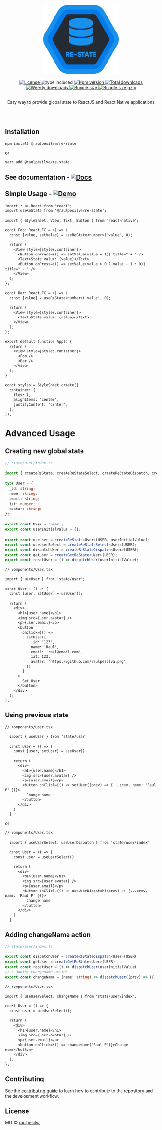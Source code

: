 <div align="center">
  <img alt="re-state" width="250" src="assets/logo.svg" />
  <br/>
  <br/>
  <a href="https://github.com/raulpesilva/re-state/blob/master/LICENSE">
    <img alt="License" src="https://badgen.net/npm/license/@raulpesilva/re-state?color=blue" />
  </a>
    <img alt="type included" src="https://badgen.net/npm/types/@raulpesilva/re-state?color=blue" />
  <a href="https://www.npmjs.com/package/@raulpesilva/re-state">
    <img alt="Npm version" src="https://badgen.net/npm/v/@raulpesilva/re-state?color=blue" />
  </a>
  <a href="https://www.npmjs.com/package/@raulpesilva/re-state">
    <img alt="Total downloads" src="https://badgen.net/npm/dt/@raulpesilva/re-state?color=blue" />
  </a>
  <a href="https://www.npmjs.com/package/@raulpesilva/re-state">
    <img alt="Weekly downloads" src="https://badgen.net/npm/dw/@raulpesilva/re-state?color=blue" />
  </a>
  <a href="https://bundlephobia.com/result?p=@raulpesilva/re-state@latest" target="\_parent">
    <img alt="Bundle size" src="https://img.shields.io/bundlephobia/min/@raulpesilva/re-state@latest" />
  </a>
  <a href="https://bundlephobia.com/result?p=@raulpesilva/re-state@latest" target="\_parent">
    <img alt="Bundle size gzip" src="https://img.shields.io/bundlephobia/minzip/@raulpesilva/re-state@latest" />
  </a>
  <br/>
  <br/>
  <p>Easy way to provide global state to ReactJS and React Native applications</p>
  <br/>
  <br/>

</div>

## Installation

```sh
npm install @raulpesilva/re-state
```

or

```sh
yarn add @raulpesilva/re-state
```

## See documentation - [![Docs](https://badgen.net/badge/Docs/latest/black)](https://restate.vercel.app/)

## Simple Usage - [![Demo](https://badgen.net/badge/Demo/CodeSandbox/black)](https://codesandbox.io/s/basic-usage-re-state-86l06?file=/src/App.js)

```tsx
import * as React from 'react';
import useReState from '@raulpesilva/re-state';

import { StyleSheet, View, Text, Button } from 'react-native';

const Foo: React.FC = () => {
  const [value, setValue] = useReState<number>('value', 0);

  return (
    <View style={styles.container}>
      <Button onPress={() => setValue(value + 1)} title=" + " />
      <Text>State value: {value}</Text>
      <Button onPress={() => setValue(value > 0 ? value - 1 : 0)} title=" - " />
    </View>
  );
};

const Bar: React.FC = () => {
  const [value] = useReState<number>('value', 0);

  return (
    <View style={styles.container}>
      <Text>State value: {value}</Text>
    </View>
  );
};

export default function App() {
  return (
    <View style={styles.container}>
      <Foo />
      <Bar />
    </View>
  );
}

const styles = StyleSheet.create({
  container: {
    flex: 1,
    alignItems: 'center',
    justifyContent: 'center',
  },
});
```

# Advanced Usage

## Creating new global state

```ts
// state/user/index.ts

import { createReState, createReStateSelect, createReStateDispatch, createGetReState } from '@raulpesilva/re-state';

type User = {
  _id: string;
  name: string;
  email: string;
  iat: number;
  avatar: string;
};

export const USER = 'user';
export const userInitialValue = {};

export const useUser = createReState<User>(USER, userInitialValue);
export const useUserSelect = createReStateSelect<User>(USER);
export const dispatchUser = createReStateDispatch<User>(USER);
export const getUser = createGetReState<User>(USER);
export const resetUser = () => dispatchUser(userInitialValue);
```

```tsx
// components/User.tsx

import { useUser } from 'state/user';

const User = () => {
  const [user, setUser] = useUser();

  return (
    <div>
      <h1>{user.name}</h1>
      <img src={user.avatar} />
      <p>{user.email}</p>
      <button
        onClick={() =>
          setUser({
            _id: '123',
            name: 'Raul',
            email: 'raul@email.com',
            iat: 123,
            avatar: 'https://github.com/raulpesilva.png',
          })
        }
      >
        Set User
      </button>
    </div>
  );
};
```

## Using previous state

```tsx
// components/User.tsx

  import { useUser } from 'state/user'

  const User = () => {
    const [user, setUser] = useUser()

    return (
      <div>
        <h1>{user.name}</h1>
        <img src={user.avatar} />
        <p>{user.email}</p>
        <button onClick={() => setUser((prev) => {...prev, name: 'Raul P' })}>
          Change name
        </button>
      </div>
    )
  }

```

or

```tsx
// components/User.tsx

  import { useUserSelect, useUserDispatch } from 'state/user/index'

  const User = () => {
    const user = useUserSelect()

    return (
      <div>
        <h1>{user.name}</h1>
        <img src={user.avatar} />
        <p>{user.email}</p>
        <button onClick={() => useUserDispatch((prev) => {...prev, name: 'Raul P' })}>
          Change name
        </button>
      </div>
    )
  }

```

## Adding changeName action

```ts
// state/user/index.ts
...
export const dispatchUser = createReStateDispatch<User>(USER)
export const getUser = createGetReState<User>(USER)
export const resetUser = () => dispatchUser(userInitialValue)
// + adding changeName action
export const changeName = (name: string) => dispatchUser((prev) => ({...prev, name}))

```

```tsx
// components/User.tsx

import { useUserSelect, changeName } from 'state/user/index';

const User = () => {
  const user = useUserSelect();

  return (
    <div>
      <h1>{user.name}</h1>
      <img src={user.avatar} />
      <p>{user.email}</p>
      <button onClick={() => changeName('Raul P')}>Change name</button>
    </div>
  );
};
```

## Contributing

See the [contributing guide](CONTRIBUTING.md) to learn how to contribute to the repository and the development workflow.

## License

MIT © [raulpesilva](https://github.com/raulpesilva)

